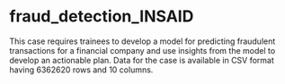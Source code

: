 # fraud_detection_INSAID
This case requires trainees to develop a model for predicting fraudulent transactions for a financial company and use insights from the model to develop an actionable plan. Data for the case is available in CSV format having 6362620 rows and 10 columns.
